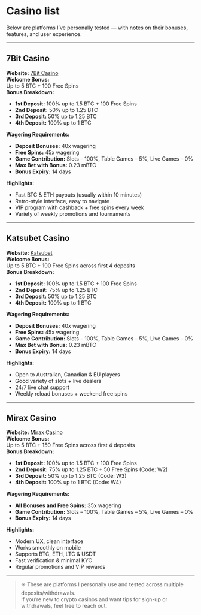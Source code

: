 # Casino list
Below are platforms I’ve personally tested — with notes on their bonuses, features, and user experience.

---

##  7Bit Casino

**Website:** [7Bit Casino](https://7bit.partners/p9a17e30d)  
**Welcome Bonus:**  
 Up to 5 BTC + 100 Free Spins  
**Bonus Breakdown:**
- **1st Deposit:** 100% up to 1.5 BTC + 100 Free Spins  
- **2nd Deposit:** 50% up to 1.25 BTC  
- **3rd Deposit:** 50% up to 1.25 BTC  
- **4th Deposit:** 100% up to 1 BTC

**Wagering Requirements:**
- **Deposit Bonuses:** 40x wagering  
- **Free Spins:** 45x wagering  
- **Game Contribution:** Slots – 100%, Table Games – 5%, Live Games – 0%  
- **Max Bet with Bonus:** 0.23 mBTC  
- **Bonus Expiry:** 14 days

**Highlights:**
- Fast BTC & ETH payouts (usually within 10 minutes)  
- Retro-style interface, easy to navigate  
- VIP program with cashback + free spins every week  
- Variety of weekly promotions and tournaments

---

##  Katsubet Casino

**Website:** [Katsubet](https://katsubet.partners/pd2a32405)  
**Welcome Bonus:**  
 Up to 5 BTC + 100 Free Spins across first 4 deposits  
**Bonus Breakdown:**
- **1st Deposit:** 100% up to 1.5 BTC + 100 Free Spins  
- **2nd Deposit:** 75% up to 1.25 BTC  
- **3rd Deposit:** 50% up to 1.25 BTC  
- **4th Deposit:** 100% up to 1 BTC

**Wagering Requirements:**
- **Deposit Bonuses:** 40x wagering  
- **Free Spins:** 45x wagering  
- **Game Contribution:** Slots – 100%, Table Games – 5%, Live Games – 0%  
- **Max Bet with Bonus:** 0.23 mBTC  
- **Bonus Expiry:** 14 days

**Highlights:**
- Open to Australian, Canadian & EU players  
- Good variety of slots + live dealers  
- 24/7 live chat support  
- Weekly reload bonuses + weekend free spins

---

##  Mirax Casino

**Website:** [Mirax Casino](https://mirax.partners/p699d165a)  
**Welcome Bonus:**  
 Up to 5 BTC + 150 Free Spins across first 4 deposits  
**Bonus Breakdown:**
- **1st Deposit:** 100% up to 1.5 BTC + 100 Free Spins  
- **2nd Deposit:** 75% up to 1.25 BTC + 50 Free Spins (Code: W2)  
- **3rd Deposit:** 50% up to 1.25 BTC (Code: W3)  
- **4th Deposit:** 100% up to 1 BTC (Code: W4)

**Wagering Requirements:**
- **All Bonuses and Free Spins:** 35x wagering  
- **Game Contribution:** Slots – 100%, Table Games – 5%, Live Games – 0%  
- **Bonus Expiry:** 14 days

**Highlights:**
- Modern UX, clean interface  
- Works smoothly on mobile  
- Supports BTC, ETH, LTC & USDT  
- Fast verification & minimal KYC  
- Regular promotions and VIP rewards

---

> ✳️ These are platforms I personally use and tested across multiple deposits/withdrawals.  
> If you’re new to crypto casinos and want tips for sign-up or withdrawals, feel free to reach out.
 
